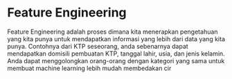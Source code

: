 # Feature Engineering
Feature Engineering adalah proses dimana kita menerapkan pengetahuan yang kita punya untuk mendapatkan informasi yang lebih dari data yang kita punya. Contohnya dari KTP seseorang, anda sebenarnya dapat mendapatkan domisili pembuatan KTP, tanggal lahir, usia, dan jenis kelamin. Anda dapat menggolongkan orang-orang dengan kategori yang sama untuk membuat machine learning lebih mudah membedakan cir